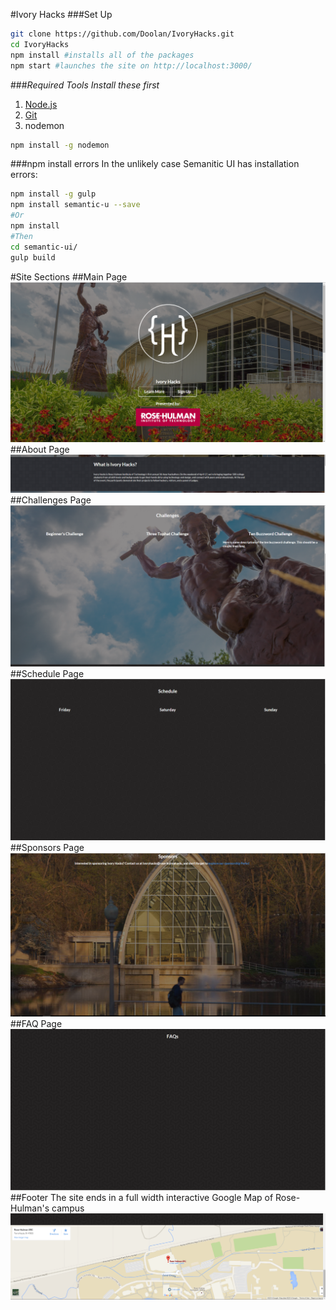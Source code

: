 #Ivory Hacks
###Set Up
```bash
git clone https://github.com/Doolan/IvoryHacks.git
cd IvoryHacks
npm install #installs all of the packages
npm start #launches the site on http://localhost:3000/
```
###_Required Tools_
_Install these first_

1. [Node.js](https://nodejs.org/en/)
2. [Git](https://desktop.github.com/)
3. nodemon
```bash
npm install -g nodemon
```

###npm install errors
In the unlikely case Semanitic UI has installation errors:
```bash
npm install -g gulp
npm install semantic-u --save 
#Or
npm install
#Then
cd semantic-ui/
gulp build
```

#Site Sections
##Main Page
![alt text](./docs/home_screen.png "Home Page")
##About Page
![alt text](./docs/about.png "About Page")
##Challenges Page
![alt text](./docs/challenges.png "Challenges Page")
##Schedule Page
![alt text](./docs/schedule.png "Schedule Page")
##Sponsors Page
![alt text](./docs/sponsors.png "Sponsors Page")
##FAQ Page
![alt text](./docs/faq.png "FAQ Page")
##Footer
The site ends in a full width interactive Google Map of Rose-Hulman's campus
![alt text](./docs/siteFooter.png "Footer")


